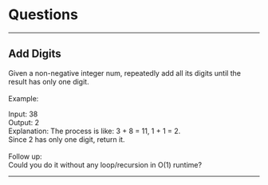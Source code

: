 # Questions
-------------------
## Add Digits

Given a non-negative integer num, repeatedly add all its digits until the result has only one digit.<br><br>
Example:<br>

Input: 38 <br>
Output: 2 <br>
Explanation: The process is like: 3 + 8 = 11, 1 + 1 = 2. <br> 
             Since 2 has only one digit, return it. <br> <br>
Follow up:<br>
Could you do it without any loop/recursion in O(1) runtime? <br>

--------------------
